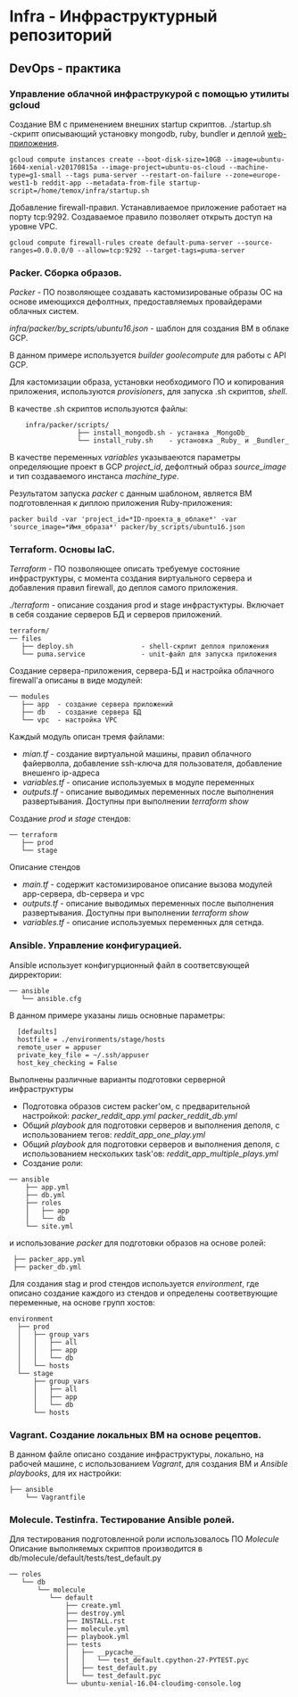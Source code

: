 # Infra - Инфраструктурный репозиторий
## DevOps - практика
### Управление облачной инфраструкурой с помощью утилиты **gcloud**

Создание ВМ с применением внешних startup скриптов.
  ./startup.sh -скрипт описывающий установку mongodb, ruby, bundler и деплой [web-приложения](https://github.com/Artemmkin/reddit.git).

```
gcloud compute instances create --boot-disk-size=10GB --image=ubuntu-1604-xenial-v20170815a --image-project=ubuntu-os-cloud --machine-type=g1-small --tags puma-server --restart-on-failure --zone=europe-west1-b reddit-app --metadata-from-file startup-script=/home/temox/infra/startup.sh
```

Добавление firewall-правил.
Устанавливаемое приложение работает на порту tcp:9292. Создаваемое правило позволяет открыть доступ на уровне VPC.
```
gcloud compute firewall-rules create default-puma-server --source-ranges=0.0.0.0/0 --allow=tcp:9292 --target-tags=puma-server
```

### Packer. Сборка образов.
*Packer* - ПО позволяющее создавать кастомизированые образы ОС на основе имеющихся дефолтных, предоставляемых провайдерами облачных систем.

_infra/packer/by_scripts/ubuntu16.json_ - шаблон для создания ВМ в облаке GCP.

В данном примере используется _builder_ _goolecompute_ для работы с API GCP.

Для кастомизации образа, установки необходимого ПО и копирования приложения, используются _provisioners_, для запуска .sh скриптов, _shell_. 

В качестве .sh скриптов используются файлы:
```
    infra/packer/scripts/
                 ├── install_mongodb.sh - устанвка _MongoDb_
                 └── install_ruby.sh    - установка _Ruby_ и _Bundler_
```

В качестве переменных _variables_ указываеются параметры определяющие проект в GCP _project_id_, дефолтный образ _source_image_ и тип создаваемого инстанса _machine_type_.

Результатом запуска _packer_ с данным шаблоном, является ВМ подготовленная к диплою приложения Ruby-приложения:
```
packer build -var 'project_id=*ID-проекта_в_облаке*' -var 'source_image=*Имя_образа*' packer/by_scripts/ubuntu16.json
```

### Terraform. Основы IaC.
*Terraform* - ПО позволяющее описать требуемуе состояние инфраструктуры, с момента создания виртуального сервера и добавления правил firewall, до деплоя самого приложения.

*./terraform* - описание создания prod и stage инфрастуктуры. Включает в себя создание серверов БД и серверов приложений.

```
terraform/
── files
   ├── deploy.sh                 - shell-скрпит деплоя приложения
   └── puma.service              - unit-файл для запуска приложения
```

Создание сервера-приложения, сервера-БД и настройка облачного firewall'а описаны в виде модулей:
```
── modules
   ├── app  - создание сервера приложений
   ├── db   - создание сервера БД
   └── vpc  - настройка VPC
```
Каждый модуль описан тремя файлами:

* *mian.tf*       - создание виртуальной машины, правил облачного файерволла, добавление ssh-ключа для пользователя, добавление внешенго ip-адреса
* *variables.tf*  - описание используемых в модуле переменных
* *outputs.tf*    - описание выводимых переменных после выполнения развертывания. Доступны при выполнении _terraform show_

Создание _prod_ и _stage_ стендов:
```
── terraform
   ├── prod
   └── stage
```
Описание стендов
* *main.tf*       - содержит кастомизированое описание вызова модулей app-сервера, db-сервера и vpc
* *outputs.tf*    - описание выводимых переменных после выполнения развертывания. Доступны при выполнении _terraform show_
* *variables.tf*  - описание используемых переменных для сетнда.


### Ansible. Управление конфигурацией.

Ansible использует конфигурционный файл в соответсвующей дирректории:
```
── ansible
   └── ansible.cfg
```
В данном примере указаны лишь основные параметры:
```
  [defaults]
  hostfile = ./environments/stage/hosts
  remote_user = appuser
  private_key_file = ~/.ssh/appuser
  host_key_checking = False
```

Выполнены различные варианты подготовки серверной инфраструктуры

* Подготовка образов систем packer'ом, с предварительной настройкой:
  _packer_reddit_app.yml_
  _packer_reddit_db.yml_
* Общий _playbook_ для подготовки серверов и выполнения деполя, с использованием тегов:
  _reddit_app_one_play.yml_
* Общий _playbook_ для подготовки серверов и выполнения деполя, с использованием нескольких task'ов:
  _reddit_app_multiple_plays.yml_
* Создание роли:
```
── ansible
    ├── app.yml
    ├── db.yml
    ├── roles
    │   ├── app
    │   └── db
    └── site.yml
 ```
   и использование _packer_ для подготовки образов на основе ролей:
   ```
    ├── packer_app.yml
    ├── packer_db.yml
   ```
Для создания stag и prod стендов используется _environment_, где описано создание каждого из стендов и определены соответвующие переменные, на основе групп хостов:
```
environment
  ├── prod
  │   ├── group_vars
  │   │   ├── all
  │   │   ├── app
  │   │   └── db
  │   └── hosts
  └── stage
      ├── group_vars
      │   ├── all
      │   ├── app
      │   └── db
      └── hosts
```

### Vagrant. Создание локальных ВМ на основе рецептов.
В данном файле описано создание инфраструктуры, локально, на рабочей машине, с использованием *Vagrant*, для создания ВМ и *Ansible playbooks*, для их настройки:
```
├── ansible
    └── Vagrantfile
```

### Molecule. Testinfra. Тестирование Ansible ролей.
Для тестирования подготовленной роли использовалось ПО _Molecule_
Описание выполняемых скриптов производится в db/molecule/default/tests/test_default.py

```
── roles
   └── db
       └── molecule
          └── default
              ├── create.yml
              ├── destroy.yml
              ├── INSTALL.rst
              ├── molecule.yml
              ├── playbook.yml
              ├── tests
              │   ├── __pycache__
              │   │   └── test_default.cpython-27-PYTEST.pyc
              │   ├── test_default.py
              │   └── test_default.pyc
              └── ubuntu-xenial-16.04-cloudimg-console.log
```
